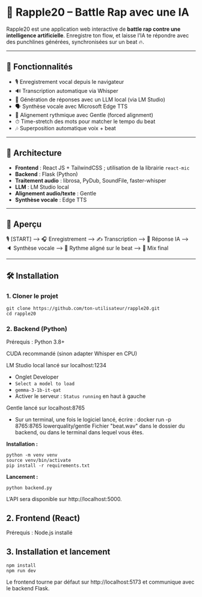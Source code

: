 # 🎤 Rapple20 – Battle Rap avec une IA

Rapple20 est une application web interactive de **battle rap contre une intelligence artificielle**. Enregistre ton flow, et laisse l’IA te répondre avec des punchlines générées, synchronisées sur un beat 🔥.

---

## 🚀 Fonctionnalités

- 🎙 Enregistrement vocal depuis le navigateur
- 🔊 Transcription automatique via Whisper
- 💬 Génération de réponses avec un LLM local (via LM Studio)
- 🗣 Synthèse vocale avec Microsoft Edge TTS
- 🕺 Alignement rythmique avec Gentle (forced alignment)
- ⏱ Time-stretch des mots pour matcher le tempo du beat
- 🎶 Superposition automatique voix + beat

---

## 🧱 Architecture

- **Frontend** : React JS + TailwindCSS ; utilisation de la librairie `react-mic`
- **Backend** : Flask (Python)
- **Traitement audio** : librosa, PyDub, SoundFile, faster-whisper
- **LLM** : LM Studio local
- **Alignement audio/texte** : Gentle
- **Synthèse vocale** : Edge TTS

---

## 📸 Aperçu
🎙 [START] --> 🎧 Enregistrement --> ✍️ Transcription --> 🧠 Réponse IA -->
🔈 Synthèse vocale --> 🕺 Rythme aligné sur le beat --> 🎵 Mix final

---

## 🛠 Installation

### 1. Cloner le projet
```
git clone https://github.com/ton-utilisateur/rapple20.git
cd rapple20
```

### 2. Backend (Python)
Prérequis :
Python 3.8+

CUDA recommandé (sinon adapter Whisper en CPU)

LM Studio local lancé sur localhost:1234
 - Onglet Developer
 - `Select a model to load`
 - `gemma-3-1b-it-qat`
 - Activer le serveur : `Status running` en haut à gauche

Gentle lancé sur localhost:8765
- Sur un terminal, une fois le logiciel lancé, écrire : docker run -p 8765:8765 lowerquality/gentle
Fichier "beat.wav" dans le dossier du backend, ou dans le terminal dans lequel vous êtes.

**Installation :**
```
python -m venv venv
source venv/bin/activate
pip install -r requirements.txt
```
**Lancement :**
```
python backend.py
```
L’API sera disponible sur http://localhost:5000.

## 2. Frontend (React)
Prérequis :
Node.js installé

## 3. Installation et lancement
```
npm install
npm run dev
```
Le frontend tourne par défaut sur http://localhost:5173 et communique avec le backend Flask.
